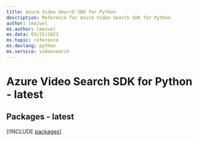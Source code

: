 ```yaml
---
title: Azure Video Search SDK for Python
description: Reference for Azure Video Search SDK for Python
author: lmazuel
ms.author: lmazuel
ms.data: 03/15/2023
ms.topic: reference
ms.devlang: python
ms.service: videosearch
---
```

# Azure Video Search SDK for Python - latest
## Packages - latest
[!INCLUDE [packages](video-search-index.md)]